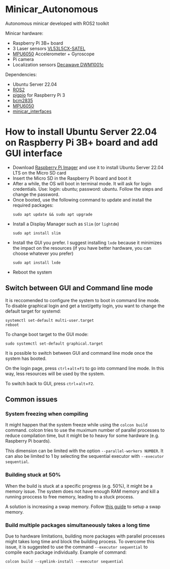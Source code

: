 # Minicar_Autonomous
Autonomous minicar developed with ROS2 toolkit

Minicar hardware:
- Raspberry Pi 3B+ board
- 3 Laser sensors [VL53L5CX-SATEL](https://www.st.com/en/evaluation-tools/vl53l5cx-satel.html)
- [MPU6050](https://www.robotstore.it/Modulo-GY-521-MPU-6050) Accelerometer + Gyroscope
- Pi camera
- Localization sensors [Decawave DWM1001c](https://www.qorvo.com/products/p/DWM1001C)
  
Dependencies:
- Ubuntu Server 22.04
- [ROS2](https://docs.ros.org/en/humble/Installation/Ubuntu-Install-Debians.html#install-ros-2-packages)
- [pigpio](https://abyz.me.uk/rpi/pigpio/download.html) for Raspberry Pi 3
- [bcm2835](./dependencies/bcm2835)
- [MPU6050](./dependencies/MPU6050)
- [minicar_interfaces](https://github.com/sGraffione/minicar_interfaces)

# How to install Ubuntu Server 22.04 on Raspberry Pi 3B+ board and add GUI interface

- Download [Raspberry Pi Imager](https://www.raspberrypi.com/software/) and use it to install Ubuntu Server 22.04 LTS on the Micro SD card
- Insert the Micro SD in the Raspberry Pi board and boot it
- After a while, the OS will boot in terminal mode. It will ask for login credentials. Use: login: ubuntu; password: ubuntu. Follow the steps and change the password.
- Once booted, use the following command to update and install the required packages:
  ```
  sudo apt update && sudo apt upgrade
  ```
- Install a Display Manager such as ```Slim``` (or ```lightdm```)
  ```
  sudo apt install slim
  ```
- Install the GUI you prefer. I suggest installing ```lxde``` because it minimizes the impact on the resources (if you have better hardware, you can choose whatever you prefer)
  ```
  sudo apt install lxde
  ```
- Reboot the system

## Switch between GUI and Command line mode
It is reccomended to configure the system to boot in command line mode. To disable graphical login and get a text/getty login, you want to change the default target for systemd:

```
systemctl set-default multi-user.target
reboot
```

To change boot target to the GUI mode:

```
sudo systemctl set-default graphical.target
```

It is possible to switch between GUI and command line mode once the system has booted.

On the login page, press ```ctrl```+```alt```+```F1``` to go into command line mode. In this way, less resources will be used by the system.

To switch back to GUI, press ```ctrl```+```alt```+```F2```.

## Common issues

### System freezing when compiling

It might happen that the system freeze while using the ```colcon build``` command.
colcon tries to use the muximum number of parallel processes to reduce compilation time, but it might be to heavy for some hardware (e.g. Raspberry Pi boards).

This dimension can be limited with the option ```--parallel-workers NUMBER```. It can also be limited to 1 by selecting the sequential executor with ```--executor sequential```.

### Building stuck at 50%

When the build is stuck at a specific progress (e.g. 50%), it might be a memory issue. The system does not have enough RAM memory and kill a running proccess to free memory, leading to a stuck process.

A solution is increasing a swap memory. Follow [this guide](https://www.digitalocean.com/community/tutorials/how-to-add-swap-space-on-ubuntu-20-04-de) to setup a swap memory.

### Build multiple packages simultaneously takes a long time

Due to hardware limitations, building more packages with parallel processes might takes long time and block the building process. To overcome this issue, it is suggested to use the command ```--executor sequential``` to compile each package individually.
Example of command:

```
colcon build --symlink-install --executor sequential
```

